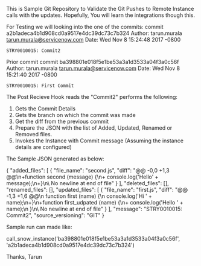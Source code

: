 This is Sample Git Repository to Validate the Git Pushes to Remote Instance calls with the updates.
Hopefully, You will learn the integrations though this.

For Testing we will looking into the one of the commits:
commit a2b1adeca4b1d908cd0a9517e4dc39dc73c7b324
Author: tarun.murala <tarun.murala@servicenow.com>
Date:   Wed Nov 8 15:24:48 2017 -0800

    STRY0010015: Commit2


Prior commit
commit ba398801e018f5e1be53a3a1d3533a04f3a0c56f
Author: tarun.murala <tarun.murala@servicenow.com>
Date:   Wed Nov 8 15:21:40 2017 -0800

    STRY0010015: First Commit


The Post Recieve Hook reads the "Commit2" performs the following:
1. Gets the Commit Details
2. Gets the branch on which the commit was made
3. Get the diff from the previous commit
4. Prepare the JSON with the list of Added, Updated, Renamed or Removed files.
5. Invokes the Instance with Commit message (Assuming the instance details are configured)

The Sample JSON generated as below:

{
  "added_files": [
    {
      "file_name": "second.js",
      "diff": "@@ -0,0 +1,3 @@\n+function second (message) {\n+    console.log('Hello' + message);\n+}\n\\ No newline at end of file"
    }
  ],
  "deleted_files": [],
  "renamed_files": [],
  "updated_files": [
    {
      "file_name": "first.js",
      "diff": "@@ -1,3 +1,6 @@\n function first (name) {\n     console.log('Hi ' + name);\n+}\n+function first_udpated (name) {\n+    console.log('Hello ' + name);\n }\n\\ No newline at end of file"
    }
  ],
  "message": "STRY0010015: Commit2",
  "source_versioning": "GIT"
}


Sample run can made like:

call_snow_instance('ba398801e018f5e1be53a3a1d3533a04f3a0c56f', 'a2b1adeca4b1d908cd0a9517e4dc39dc73c7b324')


Thanks,
Tarun